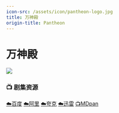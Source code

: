 ```yaml
---
icon-src: /assets/icon/pantheon-logo.jpg
title: 万神殿
origin-title: Pantheon
---
```

# 万神殿

![](/assets/image/Pantheon.jpg)

### 📺 剧集资源 <Badge type="tip" text="亿万同人字幕组" />

[☁️百度](https://pan.baidu.com/s/1I3XTgYW1dvo_-PS79bzifQ?pwd=5ry5) [☁️阿里](https://www.alipan.com/s/vpzPsKsEv6f) [☁️夸克](https://pan.quark.cn/s/720b952bf244) [☁️迅雷](https://pan.xunlei.com/s/VO9ifwjr9xPofLT-PNjzSf7ZA1?pwd=uj7b#) [📺MDpan](https://pan.mdsub.top/%E4%B8%87%E7%A5%9E%E6%AE%BF)

